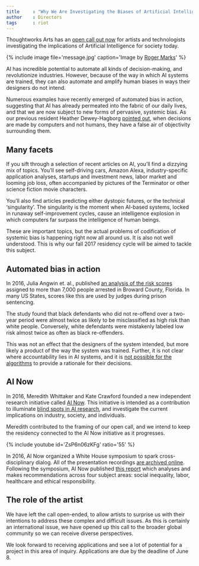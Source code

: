 ```yaml
---
title     : "Why We Are Investigating the Biases of Artificial Intelligence"
author    : Directors
tags      : riot
---
```


Thoughtworks Arts has an [open call out now](https://thoughtworksarts.io/open-call/2017-implications-of-ai/) for artists and technologists investigating the implications of Artificial Intelligence for society today.

{% include image file='message.jpg'
   caption='Image by [Roger Marks](https://www.flickr.com/photos/rpmarks/32144425053/)' %}

AI has incredible potential to automate all kinds of decision-making, and revolutionize industries. However, because of the way in which AI systems are trained, they can also automate and amplify human biases in ways their designers do not intend.

<!--excerpt-ends-->

Numerous examples have recently emerged of automated bias in action, suggesting that AI has already permeated into the fabric of our daily lives, and that we are now subject to new forms of pervasive, systemic bias. As our previous resident Heather Dewey-Hagborg [pointed out](https://thenewinquiry.com/sci-fi-crime-drama-with-a-strong-black-lead/), when decisions are made by computers and not humans, they have a false air of objectivity surrounding them.

## Many facets

If you sift through a selection of recent articles on AI, you’ll find a dizzying mix of topics. You’ll see self-driving cars, Amazon Alexa, industry-specific application analyses, startups and investment news, labor market and looming job loss, often accompanied by pictures of the Terminator or other science fiction movie characters.

You’ll also find articles predicting either dystopic futures, or the technical ‘singularity’. The singularity is the moment when AI-based systems, locked in runaway self-improvement cycles, cause an intelligence explosion in which computers far surpass the intelligence of human beings.

These are important topics, but the actual problems of codification of systemic bias is happening right now all around us. It is also not well understood. This is why our fall 2017 residency cycle will be aimed to tackle this subject.

## Automated bias in action

In 2016, Julia Angwin et. al., published [an analysis of the risk scores](https://www.propublica.org/article/machine-bias-risk-assessments-in-criminal-sentencing) assigned to more than 7,000 people arrested in Broward County, Florida. In many US States, scores like this are used by judges during prison sentencing.

The study found that black defendants who did not re-offend over a two-year period were almost twice as likely to be misclassified as high risk than white people. Conversely, white defendants were mistakenly labeled low risk almost twice as often as black re-offenders.

This was not an effect that the designers of the system intended, but more likely a product of the way the system was trained. Further, it is not clear where accountability lies in AI systems, and it is [not possible for the algorithms](https://www.technologyreview.com/s/604087/the-dark-secret-at-the-heart-of-ai/) to provide a rationale for their decisions.

## AI Now

In 2016, Meredith Whittaker and Kate Crawford founded a new independent research initiative called [AI Now](https://artificialintelligencenow.com/). This initiative is intended as a contribution to illuminate [blind spots in AI research](http://www.nature.com/news/there-is-a-blind-spot-in-ai-research-1.20805), and investigate the current implications on industry, society, and individuals.

Meredith contributed to the framing of our open call, and we intend to keep the residency connected to the AI Now initiative as it progresses.

{% include youtube id='ZsP6n06zKFg' ratio='55' %}

In 2016, AI Now organized a White House symposium to spark cross-disciplinary dialog. All of the presentation recordings [are archived online](https://www.youtube.com/playlist?list=PLsHf1QGJz7usWgjBKoZIoJrYugNWSDQDK). Following the symposium, AI Now published [this report](https://artificialintelligencenow.com/media/documents/AINowSummaryReport_3_RpmwKHu.pdf) which analyses and makes recommendations across four subject areas: social inequality, labor, healthcare and ethical responsibility.

## The role of the artist

We have left the call open-ended, to allow artists to surprise us with their intentions to address these complex and difficult issues. As this is certainly an international issue, we have opened up this call to the broader global community so we can receive diverse perspectives.

We look forward to receiving applications and see a lot of potential for a project in this area of inquiry. Applications are due by the deadline of June 8.